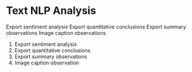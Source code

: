 <h1>Text NLP Analysis</h1>

Export sentiment analysis 
Export quantitative conclusions
Export summary observations
Image caption observations

<ol>
  <li>Export sentiment analysis </li>
  <li>Export quantitative conclusions</li>
  <li>Export summary observations</li>
  <li>Image caption observation</li>
</ol>

